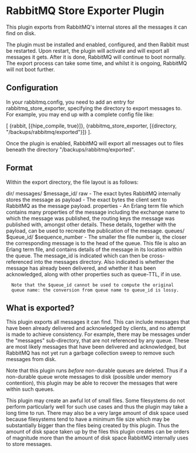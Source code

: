 RabbitMQ Store Exporter Plugin
==============================

This plugin exports from RabbitMQ's internal stores all the messages
it can find on disk.

The plugin must be installed and enabled, configured, and then Rabbit
must be restarted. Upon restart, the plugin will activate and will
export all messages it gets. After it is done, RabbitMQ will continue
to boot normally. The export process can take some time, and whilst it
is ongoing, RabbitMQ will not boot further.


Configuration
-------------

In your rabbitmq.config, you need to add an entry for
rabbitmq_store_exporter, specifying the directory to export messages
to. For example, you may end up with a complete config file like:

[
 {rabbit,                  [{hipe_compile, true}]},
 {rabbitmq_store_exporter, [{directory, "/backups/rabbitmq/exported"}]}
].

Once the plugin is enabled, RabbitMQ will export all messages out to
files beneath the directory "/backups/rabbitmq/exported".


Format
------

Within the export directory, the file layout is as follows:

dir/
  messages/
    $message_id/
      raw        - The exact bytes RabbitMQ internally stores the message as
      payload    - The exact bytes the client sent to RabbitMQ as the message
                     payload.
      properties - An Erlang term file which contains many properties
                     of the message including the exchange name to
                     which the message was published, the routing keys
                     the message was published with, amongst other
                     details. These details, together with the
                     payload, can be used to recreate the publication
                     of the message.
  queues/
    $queue_id/
      $sequence_number - The smaller the file number is, the closer
                     the corresponding message is to the head of the
                     queue. This file is also an Erlang term file, and
                     contains details of the message in its location
                     within the queue. The message_id is indicated
                     which can then be cross-referenced into the
                     messages directory. Also indicated is whether the
                     message has already been delivered, and whether
                     it has been acknowledged, along with other
                     properties such as queue-TTL, if in use.

      Note that the $queue_id cannot be used to compute the original
      queue name: the conversion from queue name to queue_id is lossy.


What is exported?
-----------------

This plugin exports all messages it can find. This can include
messages that have been already delivered and acknowledged by clients,
and no attempt is made to achieve consistency. For example, there may
be messages under the "messages" sub-directory, that are not
referenced by any queue. These are most likely messages that have been
delivered and acknowledged, but RabbitMQ has not yet run a garbage
collection sweep to remove such messages from disk.

Note that this plugin runs *before* non-durable queues are
deleted. Thus if a non-durable queue wrote messages to disk (possible
under memory contention), this plugin may be able to recover the
messages that were within such queues.

This plugin may create an awful lot of small files. Some filesystems
do not perform particularly well for such use cases and thus the
plugin may take a long time to run. There may also be a very large
amount of disk space used because filesystems tend to have a minimum
file size which may be substantially bigger than the files being
created by this plugin. Thus the amount of disk space taken up by the
files this plugin creates can be orders of magnitude more than the
amount of disk space RabbitMQ internally uses to store messages.
